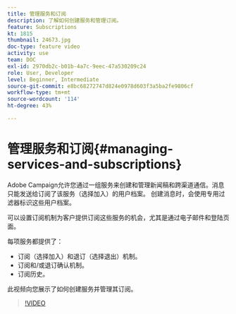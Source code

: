 ```yaml
---
title: 管理服务和订阅
description: 了解如何创建服务和管理订阅。
feature: Subscriptions
kt: 1815
thumbnail: 24673.jpg
doc-type: feature video
activity: use
team: DOC
exl-id: 2970db2c-b01b-4a7c-9eec-47a530209c24
role: User, Developer
level: Beginner, Intermediate
source-git-commit: e8bc68272747d824e0978d603f3a5ba2fe9806cf
workflow-type: tm+mt
source-wordcount: '114'
ht-degree: 43%

---
```


# 管理服务和订阅{#managing-services-and-subscriptions}

Adobe Campaign允许您通过一组服务来创建和管理新闻稿和跨渠道通信。消息只能发送给订阅了该服务（选择加入）的用户档案。 创建消息时，会使用专用过滤器标识这些用户档案。

可以设置订阅机制为客户提供订阅这些服务的机会，尤其是通过电子邮件和登陆页面。

每项服务都提供了：

* 订阅（选择加入）和退订（选择退出）机制。
* 订阅和/或退订确认机制。
* 订阅历史。

此视频向您展示了如何创建服务并管理其订阅。

>[!VIDEO](https://video.tv.adobe.com/v/24673?quality=12)
